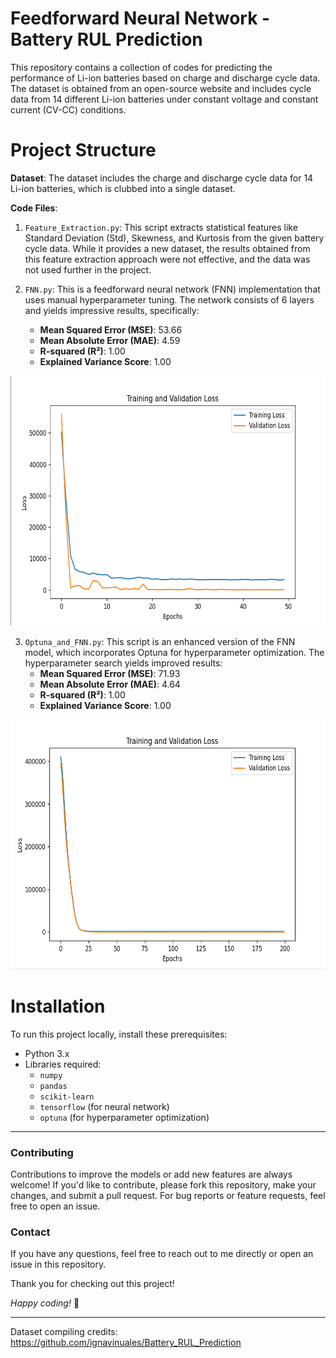 # Feedforward Neural Network - Battery RUL Prediction

This repository contains a collection of codes for predicting the performance of Li-ion batteries based on charge and discharge cycle data. The dataset is obtained from an open-source website and includes cycle data from 14 different Li-ion batteries under constant voltage and constant current (CV-CC) conditions.

# Project Structure

**Dataset**: The dataset includes the charge and discharge cycle data for 14 Li-ion batteries, which is clubbed into a single dataset.
  
**Code Files**:
  1. `Feature_Extraction.py`: This script extracts statistical features like Standard Deviation (Std), Skewness, and Kurtosis from the given battery cycle data. 
     While it provides a new dataset, the results obtained from this feature extraction approach were not effective, and the data was not used further in the project.
  
  2. `FNN.py`: This is a feedforward neural network (FNN) implementation that uses manual hyperparameter tuning. The network consists of 6 layers and yields 
      impressive results, specifically:
      - **Mean Squared Error (MSE)**: 53.66
      - **Mean Absolute Error (MAE)**: 4.59
      - **R-squared (R²)**: 1.00
      - **Explained Variance Score**: 1.00
<p align="center">
  <img src="https://github.com/Buvaanesh/FNN_Battery_RUL/blob/main/Validation%20Loss%20-%20FNN.png" width="600" height="400">
</p>
    
  3. `Optuna_and_FNN.py`: This script is an enhanced version of the FNN model, which incorporates Optuna for hyperparameter optimization. The hyperparameter search yields improved results:
      - **Mean Squared Error (MSE)**: 71.93
      - **Mean Absolute Error (MAE)**: 4.64
      - **R-squared (R²)**: 1.00
      - **Explained Variance Score**: 1.00
<p align="center">
  <img src="https://github.com/Buvaanesh/FNN_Battery_RUL/blob/main/Validation%20Loss%20-%20Optuna%20and%20FNN.png"  width="600" height="400">
</p>

# Installation

To run this project locally, install these prerequisites:
- Python 3.x
- Libraries required:
  - `numpy`
  - `pandas`
  - `scikit-learn`
  - `tensorflow` (for neural network)
  - `optuna` (for hyperparameter optimization)
---
### **Contributing**

Contributions to improve the models or add new features are always welcome! If you'd like to contribute, please fork this repository, make your changes, and submit a pull request. For bug reports or feature requests, feel free to open an issue.

### Contact

If you have any questions, feel free to reach out to me directly or open an issue in this repository.

Thank you for checking out this project!

*Happy coding!* 🚀

---
Dataset compiling credits: https://github.com/ignavinuales/Battery_RUL_Prediction


